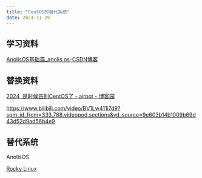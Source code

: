 ```yaml
---
title: "CentOS的替代系统"
date: 2024-11-29
---
```


## 学习资料

[AnolisOS基础篇_anolis os-CSDN博客](https://blog.csdn.net/qq_64334741/article/details/136486585)

## 替换资料

[2024, 是时候告别CentOS了 - airoot - 博客园](https://www.cnblogs.com/airoot/p/18385525)

https://www.bilibili.com/video/BV1Lw411i7d9?spm_id_from=333.788.videopod.sections&vd_source=9e603b14b1009b69d43d52d9ad56b4e9



## 替代系统

AnolisOS

[Rocky Linux](https://rockylinux.org/)
